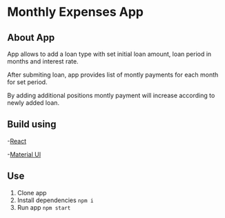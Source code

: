 # Monthly Expenses App

## About App

App allows to add a loan type with set initial loan amount, loan period in months and interest rate.

After submiting loan, app provides list of montly payments for each month for set period. 

By adding additional positions montly payment will increase according to newly added loan.

## Build using

-[React](https://reactjs.org/)

-[Material UI](https://mui.com/)

## Use

1. Clone app
2. Install dependencies ```npm i```
3. Run app ```npm start```

